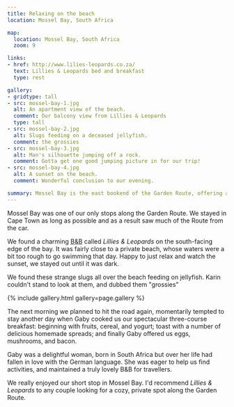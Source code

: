```yaml
---
title: Relaxing on the beach
location: Mossel Bay, South Africa

map:
  location: Mossel Bay, South Africa
  zoom: 9

links:
- href: http://www.lilies-leopards.co.za/
  text: Lillies & Leopards bed and breakfast
  type: rest

gallery:
- gridtype: tall
- src: mossel-bay-1.jpg
  alt: An apartment view of the beach.
  comment: Our balcony view from Lillies & Leopards
  type: tall
- src: mossel-bay-2.jpg
  alt: Slugs feeding on a deceased jellyfish.
  comment: the grossies
- src: mossel-bay-3.jpg
  alt: Man's silhouette jumping off a rock.
  comment: Gotta get one good jumping picture in for our trip!
- src: mossel-bay-4.jpg
  alt: A sunset on the beach.
  comment: Wonderful conclusion to our evening.

summary: Mossel Bay is the east bookend of the Garden Route, offering a relaxing string of beaches. It's great for a private getaway.
---
```


Mossel Bay was one of our only stops along the Garden Route. We stayed in Cape Town as long as possible and as a result saw much of the Route from the car.

We found a charming <abbr title="Bed and Breakfast">B&B</abbr> called _Lillies & Leopards_ on the south-facing edge of the bay. It was fairly close to a private beach, whose waters were a bit too rough to go swimming that day. Happy to just relax and watch the sunset, we stayed out until it was dark.

We found these strange slugs all over the beach feeding on jellyfish. Karin couldn't stand to look at them, and dubbed them "grossies"

{% include gallery.html gallery=page.gallery %}

The next morning we planned to hit the road again, momentarily tempted to stay another day when Gaby cooked us our spectacular three-course breakfast: beginning with fruits, cereal, and yogurt; toast with a number of delicious homemade spreads; and finally Gaby offered us eggs, mushrooms, and bacon.

Gaby was a delightful woman, born in South Africa but over her life had fallen in love with the German language. She was eager to help us find activities, and maintained a truly lovely B&B for travellers.

We really enjoyed our short stop in Mossel Bay. I'd recommend _Lillies & Leopards_ to any couple looking for a cozy, private spot along the Garden Route.
